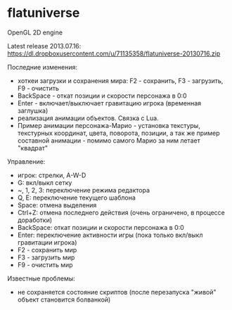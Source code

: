flatuniverse
============

OpenGL 2D engine

Latest release 2013.07.16: https://dl.dropboxusercontent.com/u/71135358/flatuniverse-20130716.zip

Последние изменения:
- хоткеи загрузки и сохранения мира: F2 - сохранить, F3 - загрузить, F9 - очистить
- BackSpace - откат позиции и скорости персонажа в 0:0
- Enter - включает/выключает гравитацию игрока (временная заглушка)
- реализация анимации объектов. Связка с Lua.
- Пример анимации персонажа-Марио - установка текстуры, текстурных координат, цвета, поворота, позиции, а так же пример составной анимации - помимо самого Марио за ним летает "квадрат"


Управление:
- игрок: стрелки, A-W-D
- G: вкл/выкл сетку
- ~, 1, 2, 3: переключение режима редактора
- Q, E: переключение текущего шаблона
- Space: отмена выделения
- Ctrl+Z: отмена последнего действия (очень ограничено, в процессе доработки)
- BackSpace: откат позиции и скорости персонажа в 0:0
- Enter: переключение активности игры (пока только вкл/выкл гравитации игрока)
- F2 - сохранить мир
- F3 - загрузить мир
- F9 - очистить мир

Известные проблемы:
- не сохраняется состояние скриптов (после перезапуска "живой" объект становится болванкой)
